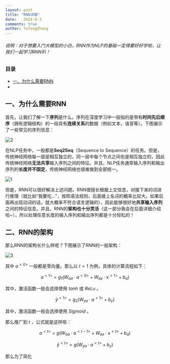 ```yaml
---
layout: post
title: "RNN详解"
date:   2024-8-3
comments: true
author: YufengZhang
---
```


###### 说明：对于想要入门大模型的小白，RNN作为NLP的基础一定得要好好学啦，让我们一起学习RNN叭！

<!-- more -->

### 目录
- [一、为什么需要RNN](#一、为什么需要RNN)
- 
## 一、为什么需要RNN

首先，让我们了解一下**序列**是什么。序列在深度学习中一般指的是带有**时间先后顺序**（拥有逻辑结构）的一段具有**连续关系**的数据（例如文本，语音等）。下图展示了一些常见的序列信息：

![2](https://peninsulazyf.github.io/images/2.png)

在NLP任务中，一般都是**Seq2Seq**（Sequence to Sequence）的任务。但是，传统神经网络每一层是相互独立的，同一层中每个节点之间也是相互独立的，因此传统神经网络**无法共享**输入序列之间的特征。并且，NLP任务通常输入序列和输出序列的**长度并不固定**，传统神经网络也很难做到全部统一。

![1](https://peninsulazyf.github.io/images/1.png)

但是，RNN可以很好解决上述问题。RNN很擅长根据上文信息，对接下来的词进行推理（就比如“我要吃...”，按照语法规则，后面接上名词的概率比较大。如果后面再出现动词的话，就大概率不符合语言逻辑的），因此能够很好地**共享输入序列**之间的特征信息。并且，RNN的**架构也十分灵活**（这一部分我会在后面详细介绍哈~），所以处理任意长度的输入序列和输出序列都是十分轻松的！

## 二、RNN的架构

那么RNN的架构长什么样呢？下图展示了RNN的一般架构：

![3](https://peninsulazyf.github.io/images/3.png)

其中 $a^{<0>}$ 一般都是零向量。那么以 $t=1$ 为例，具体的计算流程如下：

$$a^{<1>}=g_1(W_{aa} \cdot a^{<0>}+W_{ax} \cdot x^{<1>}+b_a)$$

其中，激活函数一般会选择使用 $tanh$ 或 $ReLu$ 。

$$\hat{y}^{<1>}=g_2(W_{ya} \cdot a^{<1>}+b_y)$$

其中，激活函数一般会选择使用 $Sigmoid$ 。

那么推广到 $t$ ，公式就是这样啦：

$$a^{<t>}=g(W_{aa} \cdot a^{<t-1>}+W_{ax} \cdot x^{<t>}+b_a)$$

$$\hat{y}^{<t>}=g(W_{ya} \cdot a^{<t>}+b_y)$$

那么为了简化

